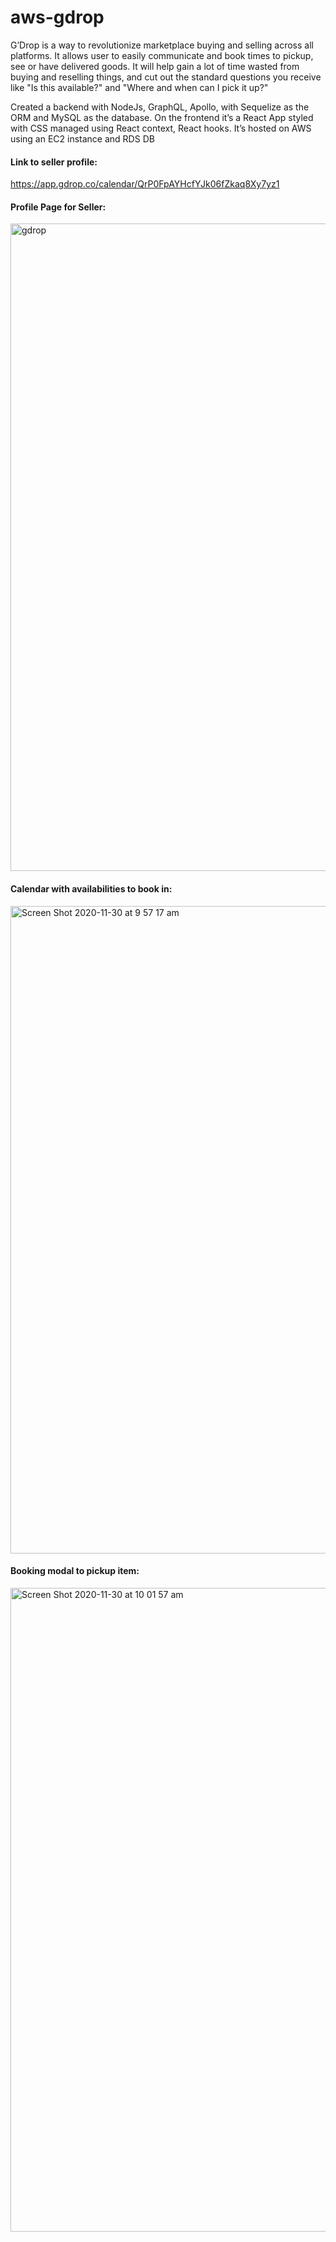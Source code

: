 # aws-gdrop
G’Drop is a way to revolutionize marketplace buying and selling across all platforms. It allows user to easily communicate and book times to pickup, see or have delivered goods. It will help gain a lot of time wasted from buying and reselling things, and cut out the standard questions you receive like "Is this available?" and "Where and when can I pick it up?"

Created a backend with NodeJs, GraphQL,  Apollo, with Sequelize as the ORM and MySQL as the database. On the frontend it’s a React App styled with CSS managed using React context, React hooks. It’s hosted on AWS using an EC2 instance and RDS DB

#### Link to seller profile:
https://app.gdrop.co/calendar/QrP0FpAYHcfYJk06fZkaq8Xy7yz1

#### Profile Page for Seller:
<img width="1036" alt="gdrop" src="https://user-images.githubusercontent.com/60879777/100556317-ac0f6b00-32f5-11eb-861c-71171af2580b.png">

#### Calendar with availabilities to book in:
<img width="1036" alt="Screen Shot 2020-11-30 at 9 57 17 am" src="https://user-images.githubusercontent.com/60879777/100556325-bdf10e00-32f5-11eb-8130-68c0be7ffdc6.png">

#### Booking modal to pickup item:
<img width="1030" alt="Screen Shot 2020-11-30 at 10 01 57 am" src="https://user-images.githubusercontent.com/60879777/100556327-c77a7600-32f5-11eb-9d61-a8adc7a4ae62.png">


